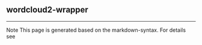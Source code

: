 ## wordcloud2-wrapper

<hr/>
Note This page is generated based on the markdown-syntax. For details see <http://daringfireball.net/projects/markdown/syntax/>
